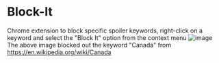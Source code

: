 # Block-It
Chrome extension to block specific spoiler keywords, right-click on a keyword and select the "Block It" option from the context menu
![image](https://user-images.githubusercontent.com/69224301/118415749-3700d980-b67a-11eb-806e-33d82e38ab2d.png)
The above image blocked out the keyword "Canada" from https://en.wikipedia.org/wiki/Canada
